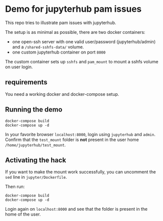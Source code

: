 # Demo for jupyterhub pam issues

This repo tries to illustrate pam issues with jupyterhub.

The setup is as minimal as possible, there are two docker containers:
- one open-ssh server with one valid user/password (jupyterhub/admin) and a `/shared-sshfs-data/` volume.
- one custom jupyterhub container on port `8000`

The custom container sets up `sshfs` and `pam_mount` to mount a sshfs volume on user login.

## requirements

You need a working docker and docker-compose setup.

## Running the demo

```shell
docker-compose build
docker-compose up -d
```

In your favorite browser `localhost:8000`, login using `jupyterhub` and `admin`.
Confirm that the `test_mount` folder is **not** present in the user home `/home/jupyterhub/test_mount`.

## Activating the hack

If you want to make the mount work successfully, you can uncomment the `sed` line in `jupyter/Dockerfile`.

Then run:
```shell
docker-compose build
docker-compose up -d
```
Login again on `localhost:8000` and see that the folder is present in the home of the user.